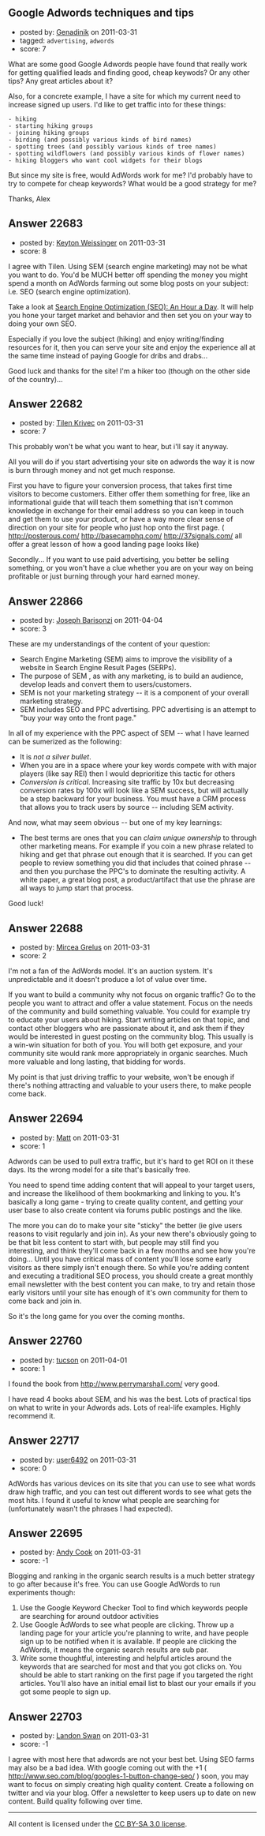 ## Google Adwords techniques and tips

- posted by: [Genadinik](https://stackexchange.com/users/-1/8929-genadinik) on 2011-03-31
- tagged: `advertising`, `adwords`
- score: 7

What are some good Google Adwords people have found that really work for getting qualified leads and finding good, cheap keywods?  Or any other tips?  Any great articles about it?

Also, for a concrete example, I have a site for which my current need to increase signed up users. I'd like to get traffic into for these things:

    - hiking
    - starting hiking groups
    - joining hiking groups
    - birding (and possibly various kinds of bird names)
    - spotting trees (and possibly various kinds of tree names)
    - spotting wildflowers (and possibly various kinds of flower names)
    - hiking bloggers who want cool widgets for their blogs 

But since my site is free, would AdWords work for me? I'd probably have to try to compete for cheap keywords?  What would be a good strategy for me?

Thanks,
Alex


## Answer 22683

- posted by: [Keyton Weissinger](https://stackexchange.com/users/-1/8928-keyton-weissinger) on 2011-03-31
- score: 8

<p>I agree with Tilen. Using SEM (search engine marketing) may not be what you want to do. You'd be MUCH better off spending the money you might spend a month on AdWords farming out some blog posts on your subject: i.e. SEO (search engine optimization).</p>

<p>Take a look at <a href="http://rads.stackoverflow.com/amzn/click/0470902590">Search Engine Optimization (SEO): An Hour a Day</a>. It will help you hone your target market and behavior and then set you on your way to doing your own SEO.</p>

<p>Especially if you love the subject (hiking) and enjoy writing/finding resources for it, then you can serve your site and enjoy the experience all at the same time instead of paying Google for dribs and drabs...</p>

<p>Good luck and thanks for the site! I'm a hiker too (though on the other side of the country)...</p>



## Answer 22682

- posted by: [Tilen Krivec](https://stackexchange.com/users/-1/19852-tilen-krivec) on 2011-03-31
- score: 7

This probably won't be what you want to hear, but i'll say it anyway.

All you will do if you start advertising your site on adwords the way it is now is burn through money and not get much response. 

First you have to figure your conversion process, that takes first time visitors to become customers. Either offer them something for free, like an informational guide that will teach them something that isn't common knowledge in exchange for their email address so you can keep in touch and get them to use your product, or have a way more clear sense of direction on your site for people who just hop onto the first page. ( http://posterous.com/ http://basecamphq.com/ http://37signals.com/ all offer a great lesson of how a good landing page looks like)

Secondly... If you want to use paid advertising, you better be selling something, or you won't have a clue whether you  are on your way on being profitable or just burning through your hard earned money.


## Answer 22866

- posted by: [Joseph Barisonzi](https://stackexchange.com/users/-1/8791-joseph-barisonzi) on 2011-04-04
- score: 3

These are my understandings of the content of your question: 

 - Search Engine Marketing (SEM) aims to
   improve the visibility of a website
   in Search Engine Result Pages
   (SERPs).  
 - The purpose of SEM , as
   with any marketing, is to build an
   audience, develop leads and convert
   them to users/customers.  
 - SEM is not your marketing strategy -- it is a component of your overall marketing strategy.  
 - SEM includes SEO and PPC advertising.  PPC advertising is an attempt to "buy your way onto the front page."

In all of my experience with the PPC aspect of SEM -- what I have learned can be sumerized as the following:

 - It is *not a silver bullet*.
 - When you are in a space where your key words compete with with major players (like say REI) then I would deprioritize this tactic for others
 - *Conversion is critical*. Increasing site traffic by 10x but decreasing conversion rates by 100x will look like a SEM success, but will actually be a step backward for your business. You must have a CRM process that allows you to track users by source -- including SEM activity.

And now, what may seem obvious -- but one of my key learnings: 

 - The best terms are ones that you can *claim unique ownership* to through other marketing means. For example if you coin a new phrase related to hiking and get that phrase out enough that it is searched. If you can get people to review something you did that includes that coined phrase -- and then you purchase the PPC's to dominate the resulting activity. A white paper, a great blog post, a product/artifact that use the phrase are all ways to jump start that process. 

Good luck! 
  




## Answer 22688

- posted by: [Mircea Grelus](https://stackexchange.com/users/-1/1822-mircea-grelus) on 2011-03-31
- score: 2

I'm not a fan of the AdWords model. It's an auction system. It's unpredictable and it doesn't produce a lot of value over time.

If you want to build a community why not focus on organic traffic? Go to the people you want to attract and offer a value statement. Focus on the needs of the community and build something valuable.
You could for example try to educate your users about hiking. Start writing articles on that topic, and contact other bloggers who are passionate about it, and ask them if they would be interested in guest posting on the community blog. This usually is a win-win situation for both of you. You will both get exposure, and your community site would rank more appropriately in organic searches. Much more valuable and long lasting, that bidding for words.

My point is that just driving traffic to your website, won't be enough if there's nothing attracting and valuable to your users there, to make people come back.


## Answer 22694

- posted by: [Matt](https://stackexchange.com/users/-1/8784-matt) on 2011-03-31
- score: 1

Adwords can be used to pull extra traffic, but it's hard to get ROI on it these days.  Its the wrong model for a site that's basically free.

You need to spend time adding content that will appeal to your target users, and increase the likelihood of them bookmarking and linking to you.  It's basically a long game - trying to create quality content, and getting your user base to also create content via forums public postings and the like.

The more you can do to make your site "sticky" the better (ie give users reasons to visit regularly and join in).  As your new there's obviously going to be that bit less content to start with, but people may still find you interesting, and think they'll come back in a few months and see how you're doing... Until you have critical mass of content you'll lose some early visitors as there simply isn't enough there.  So while you're adding content and executing a traditional SEO process, you should create a great monthly email newsletter with the best content you can make, to try and retain those early visitors until your site has enough of it's own community for them to come back and join in.

So it's the long game for you over the coming months.


## Answer 22760

- posted by: [tucson](https://stackexchange.com/users/-1/2407-tucson) on 2011-04-01
- score: 1

I found the book from http://www.perrymarshall.com/ very good.

I have read 4 books about SEM, and his was the best.
Lots of practical tips on what to write in your Adwords ads.
Lots of real-life examples. Highly recommend it.



## Answer 22717

- posted by: [user6492](https://stackexchange.com/users/-1/6492-user6492) on 2011-03-31
- score: 0

AdWords has various devices on its site that you can use to see what words draw high traffic, and you can test out different words to see what gets the most hits. I found it useful to know what people are searching for (unfortunately wasn't the phrases I had expected).


## Answer 22695

- posted by: [Andy Cook](https://stackexchange.com/users/-1/6493-andy-cook) on 2011-03-31
- score: -1

Blogging and ranking in the organic search results is a much better strategy to go after because it's free. You can use Google AdWords to run experiments though:

1. Use the Google Keyword Checker Tool to find which keywords people are searching for around outdoor activities
2. Use Google AdWords to see what people are clicking. Throw up a landing page for your article you're planning to write, and have people sign up to be notified when it is available. If people are clicking the AdWords, it means the organic search results are sub par.
2. Write some thoughtful, interesting and helpful articles around the keywords that are searched for most and that you got clicks on. You should be able to start ranking on the first page if you targeted the right articles. You'll also have an initial email list to blast our your emails if you got some people to sign up.




## Answer 22703

- posted by: [Landon Swan](https://stackexchange.com/users/-1/8815-landon-swan) on 2011-03-31
- score: -1

I agree with most here that adwords are not your best bet. Using SEO farms may also be a bad idea. With google coming out with the +1 ( http://www.seo.com/blog/googles-1-button-change-seo/ ) soon, you may want to focus on simply creating high quality content. Create a following on twitter and via your blog. Offer a newsletter to keep users up to date on new content. Build quality following over time. 



---

All content is licensed under the [CC BY-SA 3.0 license](https://creativecommons.org/licenses/by-sa/3.0/).
